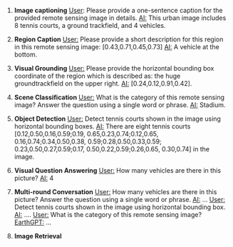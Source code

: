 1. **Image captioning**
   <u>User</u>: Please provide a one-sentence caption for the provided remote sensing image in details.
   <u>AI:</u> This urban image includes 8 tennis courts, a ground trackfield, and 4 vehicles.
   
2. **Region Caption**
   <u>User:</u> Please provide a short description for this region in this remote sensing image: [0.43,0.71,0.45,0.73]
   <u>AI:</u> A vehicle at the bottom.
   
3. **Visual Grounding**
   <u>User:</u> Please provide the horizontal bounding box coordinate of the region which is described as: the huge groundtrackfield on the upper right. 
   <u>AI:</u> [0.24,0.12,0.91,0.42].
   
4. **Scene Classification**
   <u>User:</u> What is the category of this remote sensing image? Answer the question using a single word or phrase. 
   <u>AI:</u> Stadium.

5. **Object Detection**
   <u>User:</u> Detect tennis courts shown in the image using horizontal bounding boxes.
   <u>AI:</u> There are eight tennis courts [0.12,0.50,0.16,0.59;0.19, 0.65,0.23,0.74;0.12,0.65, 0.16,0.74;0.34,0.50,0.38, 0.59;0.28,0.50,0.33,0.59; 0.23,0.50,0.27,0.59;0.17, 0.50,0.22,0.59;0.26,0.65, 0.30,0.74] in the image.
   
6. **Visual Question Answering**
   <u>User:</u> How many vehicles are there in this picture?
   <u>AI:</u> 4
   
7. **Multi-round Conversation**
   <u>User:</u> How many vehicles are there in this picture? Answer the question using a single word or phrase. 
   <u>AI:</u> ... 
   <u>User:</u> Detect tennis courts shown in the image using horizontal bounding box. 
   <u>AI:</u> .... 
   <u>User:</u> What is the category of this remote sensing image? 
   <u>EarthGPT:</u> ...

8. **Image Retrieval**
